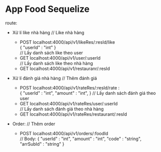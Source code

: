 # App Food Sequelize
route:
  - Xử lí like nhà hàng
  // Like nhà hàng
    + POST localhost:4000/api/v1/likeRes/:resId/like  
      { 
        "userId" : "int" 
      }                 
  // Lấy danh sách like theo user
    + GET localhost:4000/api/v1/user/:userId          
  // Lấy danh sách like theo nhà hàng    
    + GET localhost:4000/api/v1/restauranr/:resId         
    
  - Xử lí đánh giá nhà hàng
  // Thêm đánh giá      
    + POST localhost:4000/api/v1/rateRes/:resId/rate   :         
      { 
        "userId" : "int",
        "amount" : "int",
      }
  // Lấy danh sách đánh giá theo user     
    + GET localhost:4000/api/v1/rateRes/user/:userId  
  // Lấy danh sách đánh giá theo nhà hàng      
    + GET localhost:4000/api/v1/rateRes/restaurant/:resId   
  
  - Order:
  // Thêm order 
    + POST localhost:4000/api/v1/orders/:foodId                          
        // Body: { 
        "userId" : "int",
        "amount" : "int",
        "code" : "string",
        "arrSubId" : "string"
      }
       
